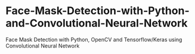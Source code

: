 # Face-Mask-Detection-with-Python-and-Convolutional-Neural-Network
Face Mask Detection with Python, OpenCV and Tensorflow/Keras using Convolutional Neural Network
